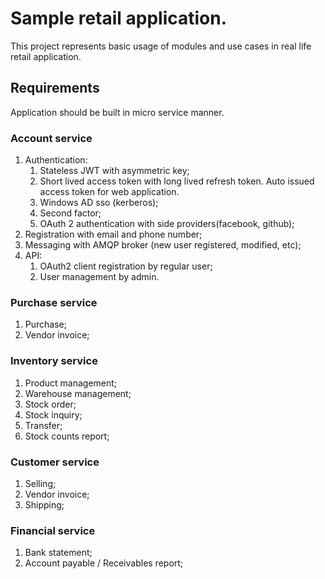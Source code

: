 # Sample retail application.  
  This project represents basic usage of modules and use cases in real life retail application.
  
## Requirements
Application should be built in micro service manner.

### Account service

 1. Authentication:
     1. Stateless JWT with asymmetric key;
	 2. Short lived access token with long lived refresh token. Auto issued access token for web application.
	 3. Windows AD sso (kerberos);
	 4. Second factor;
	 5. OAuth 2 authentication with side providers(facebook, github);
 2. Registration with email and phone number;
 3. Messaging with AMQP broker (new user registered, modified, etc);
 4. API:
	 1. OAuth2 client registration by regular user;
	 2. User management by admin.

### Purchase service

1. Purchase;
2. Vendor invoice;

### Inventory service

1. Product management;
2. Warehouse management;
3. Stock order;
4. Stock inquiry;
3. Transfer;
5. Stock counts report;

### Customer service

1. Selling;
2. Vendor invoice;
3. Shipping;

### Financial service

1. Bank statement;
1. Account payable / Receivables report;

